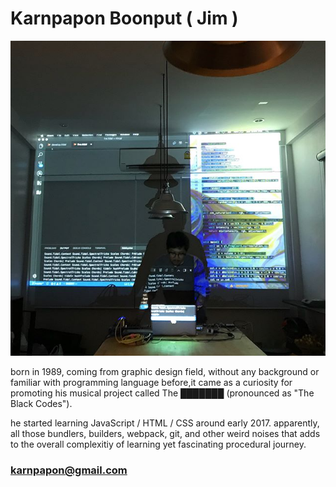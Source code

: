 # Karnpapon Boonput ( Jim )
![home](../../assets/images/about/00.jpg)

born in 1989, coming from graphic design field, without any background or familiar with programming language before,it came as a curiosity for promoting his musical project called The ███████ (pronounced as "The Black Codes"). <br/>

he started learning JavaScript / HTML / CSS around early 2017. apparently, all those bundlers, builders, webpack, git, and other weird noises that adds to the overall complexitiy of learning yet fascinating procedural journey. 

### karnpapon@gmail.com



